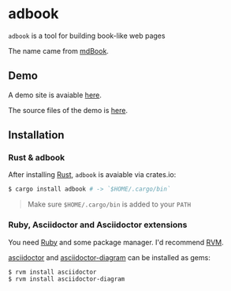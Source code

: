 # adbook

`adbook` is a tool for building book-like web pages

The name came from [mdBook](https://rust-lang.github.io/mdBook/).

## Demo

A demo site is avaiable [here](https://toyboot4e.github.io/adbook/).

The source files of the demo is [here](https://github.com/toyboot4e/adbook/tree/gh-pages).

## Installation

### Rust & adbook

After installing [Rust](https://www.rust-lang.org/), `adbook` is avaiable via crates.io:

```sh
$ cargo install adbook # -> `$HOME/.cargo/bin`
```

> Make sure `$HOME/.cargo/bin` is added to your `PATH`

### Ruby, Asciidoctor and Asciidoctor extensions

You need [Ruby](https://www.ruby-lang.org/en/) and some package manager. I'd recommend [RVM](https://rvm.io/).

[asciidoctor](https://asciidoctor.org) and [asciidoctor-diagram](https://asciidoctor.org/docs/asciidoctor-diagram/) can be installed as gems:

```sh
$ rvm install asciidoctor
$ rvm install asciidoctor-diagram
```
